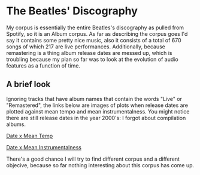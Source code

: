 # The Beatles' Discography

My corpus is essentially the entire Beatles's discography as pulled from Spotify, so it is an Album corpus.
As far as describing the corpus goes I'd say it contains some pretty nice music, also it consists of a total of 670 songs
of which 217 are live performances. Additionally, because remastering is a thing album release dates are messed up, which is troubling because my plan so far was to look at the evolution of audio features as a function of time.

## A brief look
Ignoring tracks that have album names that contain the words "Live" or "Remastered", the links below are images of plots
when release dates are plotted against mean tempo and mean instrumentalness. You might notice there are still release dates in the year 2000's: I forgot about compilation albums.

[Date x Mean Temp](https://raw.githubusercontent.com/ElianPangalila/CompMusProject2019/master/date-meantempo_BEATLES.png)

[Date x Mean Instrumentalness](https://raw.githubusercontent.com/ElianPangalila/CompMusProject2019/master/date_meaninstru_BEATLES.png)

There's a good chance I will try to find different corpus and a different objecive, because so far nothing interesting about this corpus has come up.


